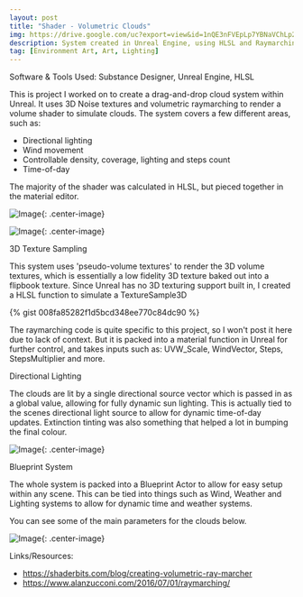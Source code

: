 ```yaml
---
layout: post
title: "Shader - Volumetric Clouds"
img: https://drive.google.com/uc?export=view&id=1nQE3nFVEpLp7YBNaVChLp2VbstP5zpkx # Add image post (optional)
description: System created in Unreal Engine, using HLSL and Raymarching techniques to create volumetric clouds.
tag: [Environment Art, Art, Lighting]
---
```

 Software & Tools Used: Substance Designer, Unreal Engine, HLSL


This is project I worked on to create a drag-and-drop cloud system within Unreal. It uses 3D Noise textures and volumetric raymarching to render a volume shader to simulate clouds. The system covers a few different areas, such as:

- Directional lighting
- Wind movement
- Controllable density, coverage, lighting and steps count
- Time-of-day

The majority of the shader was calculated in HLSL, but pieced together in the material editor.

![Image](https://drive.google.com/uc?export=view&id=1mhukbfvFKbfS0IwOG-SmGT2ib36Bcj_5){: .center-image}

![Image](https://drive.google.com/uc?export=view&id=1Wv6-vH--JEDtn1vC8Zn10-8GZjUdv924){: .center-image}

3D Texture Sampling

This system uses 'pseudo-volume textures'  to render the 3D volume textures, which is essentially a low fidelity 3D texture baked out into a flipbook texture. Since Unreal has no 3D texturing support built in, I created a HLSL function to simulate a TextureSample3D 

{% gist 008fa85282f1d5bcd348ee770c84dc90 %}

The raymarching code is quite specific to this project, so I won't post it here due to lack of context. But it is packed into a material function in Unreal for further control, and takes inputs such as: UVW_Scale, WindVector, Steps, StepsMultiplier and more.

Directional Lighting

The clouds are lit by a single directional source vector which is passed in as a global value, allowing for fully dynamic sun lighting. This is actually tied to the scenes directional light source to allow for dynamic time-of-day updates. Extinction tinting was also something that helped a lot in bumping the final colour.

![Image](https://drive.google.com/uc?export=view&id=1LQSe83sLxrgyB7o_VgRT4eQwxW1Hbzk6){: .center-image}

Blueprint System

The whole system is packed into a Blueprint Actor to allow for easy setup within any scene. This can be tied into things such as Wind, Weather and Lighting systems to allow for dynamic time and weather systems.

You can see some of the main parameters for the clouds below.

![Image](https://drive.google.com/uc?export=view&id=1_R8sWcWD23ffdO1Teglm5u6PsTpEn79I){: .center-image}

 Links/Resources: 

- https://shaderbits.com/blog/creating-volumetric-ray-marcher
- https://www.alanzucconi.com/2016/07/01/raymarching/